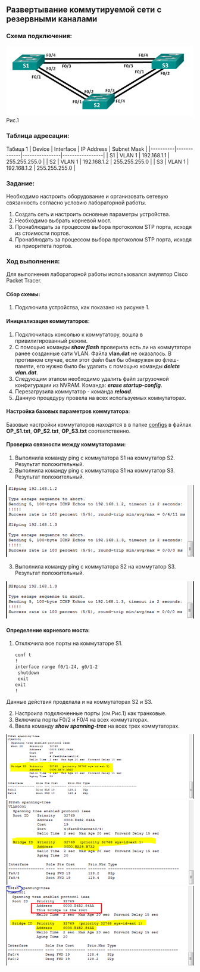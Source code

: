 ##  Развертывание коммутируемой сети с резервными каналами

  ###  Схема подключения:

![](Topology.png)
Рис.1

  ### Таблица адресации:
Табица 1
|  Device  |  Interface  |   IP Address   |   Subnet Mask   |
|----------|-------------|----------------|-----------------|
| S1       | VLAN 1      | 192.168.1.1    | 255.255.255.0   |
| S2       | VLAN 1      | 192.168.1.2    | 255.255.255.0   |
| S3       | VLAN 1      | 192.168.1.2    | 255.255.255.0   |

### Задание:
  Необходимо настроить оборудование и организовать сетевую связанность согласно условию лабораторной работы.
  1. Создать сеть и настроить основные параметры устройства.
  2. Необходимо выбрать корневой мост.
  3. Пронаблюдать за процессом выбора протоколом STP порта, исходя из стоимости портов.
  4. Пронаблюдать за процессом выбора протоколом STP порта, исходя из приоритета портов.

 ### Ход выполнения:
  Для выполнения лабораторной работы использовался эмулятор Сisco Packet Tracer.
  
 #### Сбор схемы:
  1. Подключила устройства, как показано на рисунке 1.

#### Инициализация коммутаторов:
1. Подключилась консолью к коммутатору, вошла в привилигированный режим.
2. С помощью команды **_show flash_** проверила есть ли на коммутаторе ранее созданные сати VLAN. Файла **vlan.dat** не оказалось. В противном случае, если этот файл был бы обнаружен во флеш-памяти, его нужно было бы удалить с помощью команды **_delete vlan.dat_**.
3. Следующим этапом необходимо удалить файл загрузочной конфигурации из NVRAM. Команда: **_erase startup-config_**.
4. Перезагрузила коммутатор - команда **_reload_**.
5. Данную процедуру провела на всех используемых коммутаторах.

#### Настройка базовых параметров коммутатора:
Базовые настройки коммутаторов находятся в в папке [configs](configs/) в файлах **OP_S1.txt**, **OP_S2.txt**, **OP_S3.txt** соответственно.

#### Проверка связности между коммутаторами:
1. Выполнила команду ping с коммутатора S1 на коммутатор S2. Результат положительный.
2. Выполнила команду ping с коммутатора S1 на коммутатор S3. Результат положительный.

![](Ping_from_S1_to_S2_and_S3.png)

3. Выполнила команду ping с коммутатора S2 на коммутатор S3. Результат положительный.

![](Ping_from_S2_to_S3.png)


#### Определение корневого моста:
1. Отключила все порты на коммутаторе S1.

       conf t
       !
       interface range f0/1-24, g0/1-2
        shutdown
        exit
       exit
       !
Данные действия проделала и на коммутаторах S2 и S3.

2. Настроила подключенные порты (см.Рис.1) как транковые.
3. Включила порты F0/2 и F0/4 на всех коммутаторах.
4. Ввела команду **_show spanning-tree_** на всех трех коммутаторах.

![](PIM_S1.png)
![](PIM_S2.png)
![](PIM_S3.png)











